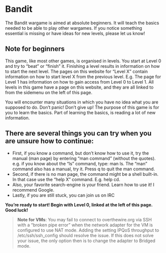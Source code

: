 # Bandit

The Bandit wargame is aimed at absolute beginners. It will teach the basics needed to be able to play other wargames. If you notice something essential is missing or have ideas for new levels, please let us know!

## Note for beginners

This game, like most other games, is organised in levels. You start at Level 0 and try to “beat” or “finish” it. Finishing a level results in information on how to start the next level. The pages on this website for “Level X” contain information on how to start level X from the previous level. E.g. The page for Level 1 has information on how to gain access from Level 0 to Level 1. All levels in this game have a page on this website, and they are all linked to from the sidemenu on the left of this page.

You will encounter many situations in which you have no idea what you are supposed to do. Don’t panic! Don’t give up! The purpose of this game is for you to learn the basics. Part of learning the basics, is reading a lot of new information.

## There are several things you can try when you are unsure how to continue:

* First, if you know a command, but don’t know how to use it, try the manual (man page) by entering “man command” (without the quotes). e.g. if you know about the “ls” command, type: man ls. The “man” command also has a manual, try it. Press q to quit the man command.
* Second, if there is no man page, the command might be a shell built-in. In that case use the “help X” command. E.g. help cd.
* Also, your favorite search-engine is your friend. Learn how to use it! I recommend Google.
* Lastly, if you are still stuck, you can join us on IRC

**You’re ready to start! Begin with Level 0, linked at the left of this page. Good luck!**

> **Note for VMs**: You may fail to connect to overthewire.org via SSH with a “broken pipe error” when the network adapter for the VM is configured to use NAT mode. Adding the setting IPQoS throughput to /etc/ssh/ssh_config should resolve the issue. If this does not solve your issue, the only option then is to change the adapter to Bridged mode.
